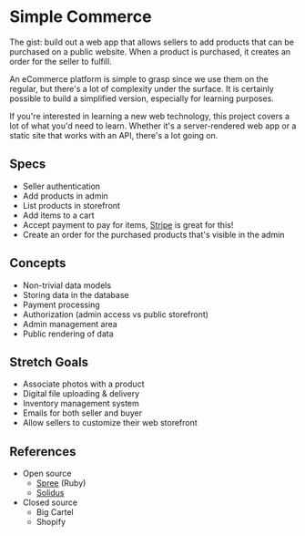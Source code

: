 # Simple Commerce

The gist: build out a web app that allows sellers to add products that can be purchased on a public website. When a product is purchased, it creates an order for the seller to fulfill.

An eCommerce platform is simple to grasp since we use them on the regular, but there's a lot of complexity under the surface. It is certainly possible to build a simplified version, especially for learning purposes.

If you're interested in learning a new web technology, this project covers a lot of what you'd need to learn. Whether it's a server-rendered web app or a static site that works with an API, there's a lot going on.

## Specs

- Seller authentication
- Add products in admin
- List products in storefront
- Add items to a cart
- Accept payment to pay for items, [Stripe](https://stripe.com) is great for this!
- Create an order for the purchased products that's visible in the admin

## Concepts

- Non-trivial data models
- Storing data in the database
- Payment processing
- Authorization (admin access vs public storefront)
- Admin management area
- Public rendering of data

## Stretch Goals

- Associate photos with a product
- Digital file uploading & delivery
- Inventory management system
- Emails for both seller and buyer
- Allow sellers to customize their web storefront

## References

- Open source
    - [Spree](https://github.com/spree/spree) (Ruby)
    - [Solidus](https://solidus.io)
- Closed source
    - Big Cartel
    - Shopify
